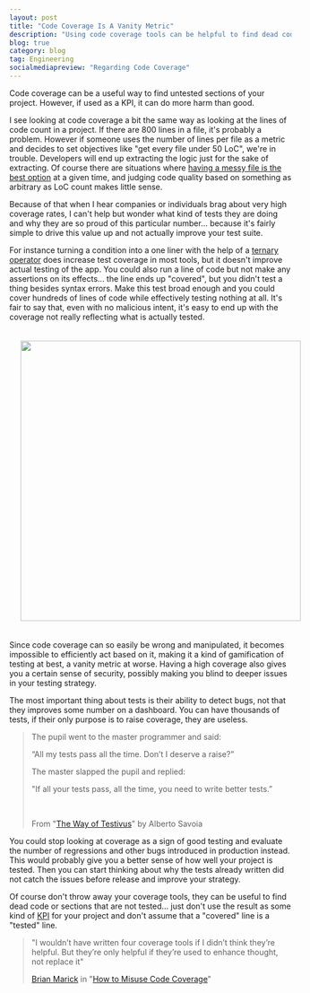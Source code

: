 ```yaml
---
layout: post
title: "Code Coverage Is A Vanity Metric"
description: "Using code coverage tools can be helpful to find dead code or untested sections of your project, however, when used as a KPI it can do more harm than good."
blog: true
category: blog
tag: Engineering
socialmediapreview: "Regarding Code Coverage"
---
```


Code coverage can be a useful way to find untested sections of your project. However, if used as a KPI, it can do more harm than good.

I see looking at code coverage a bit the same way as looking at the lines of code count in a project. If there are 800 lines in a file, it's probably a problem. However if someone uses the number of lines per file as a metric and decides to set objectives like "get every file under 50 LoC", we're in trouble. Developers will end up extracting the logic just for the sake of extracting. Of course there are situations where [having a messy file is the best option][1] at a given time, and judging code quality based on something as arbitrary as LoC count makes little sense.

Because of that when I hear companies or individuals brag about very high coverage rates, I can't help but wonder what kind of tests they are doing and why they are so proud of this particular number... because it's fairly simple to drive this value up and not actually improve your test suite.

For instance turning a condition into a one liner with the help of a [ternary operator][2] does increase test coverage in most tools, but it doesn't improve actual testing of the app. You could also run a line of code but not make any assertions on its effects... the line ends up "covered", but you didn't test a thing besides syntax errors. Make this test broad enough and you could cover hundreds of lines of code while effectively testing nothing at all. It's fair to say that, even with no malicious intent, it's easy to end up with the coverage not really reflecting what is actually tested.

<div class="image-wrapper" style="text-align: center"><img src="/assets/blog/coverage.jpg" style="padding: 20px; width: 500px;"/></div>

Since code coverage can so easily be wrong and manipulated, it becomes impossible to efficiently act based on it, making it a kind of gamification of testing at best, a vanity metric at worse. Having a high coverage also gives you a certain sense of security, possibly making you blind to deeper issues in your testing strategy.

The most important thing about tests is their ability to detect bugs, not that they improves some number on a dashboard. You can have thousands of tests, if their only purpose is to raise coverage, they are useless.

> The pupil went to the master programmer and said:
>
> “All my tests pass all the time. Don’t I deserve a raise?”
>
> The master slapped the pupil and replied:
>
> "If all your tests pass, all the time, you need to write better tests.”
>
> &nbsp;
>
> From "[The Way of Testivus][3]" by Alberto Savoia

You could stop looking at coverage as a sign of good testing and evaluate the number of regressions and other bugs introduced in production instead. This would probably give you a better sense of how well your project is tested. Then you can start thinking about why the tests already written did not catch the issues before release and improve your strategy.

Of course don't throw away your coverage tools, they can be useful to find dead code or sections that are not tested... just don't use the result as some kind of [KPI][4] for your project and don't assume that a "covered" line is a "tested" line.

> "I wouldn’t have written four coverage tools if I didn’t think they’re helpful. But they’re only helpful if they’re used to enhance thought, not replace it"
>
> [Brian Marick][5] in "[How to Misuse Code Coverage][6]"

[1]:	https://www.youtube.com/watch?v=f5I1iyso29U
[2]:	https://en.wikipedia.org/wiki/%3F:
[3]:	http://www.artima.com/weblogs/viewpost.jsp?thread=203994
[4]:	https://www.youtube.com/watch?v=KOO5S4vxi0o
[5]:	https://en.wikipedia.org/wiki/Brian_Marick
[6]:	http://www.exampler.com/testing-com/writings/coverage.pdf
